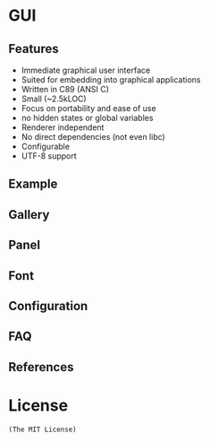 # GUI

## Features
- Immediate graphical user interface
- Suited for embedding into graphical applications
- Written in C89 (ANSI C)
- Small (~2.5kLOC)
- Focus on portability and ease of use
- no hidden states or global variables
- Renderer independent
- No direct dependencies (not even libc)
- Configurable
- UTF-8 support

## Example

## Gallery

## Panel

## Font

## Configuration

## FAQ

## References

# License
    (The MIT License)
